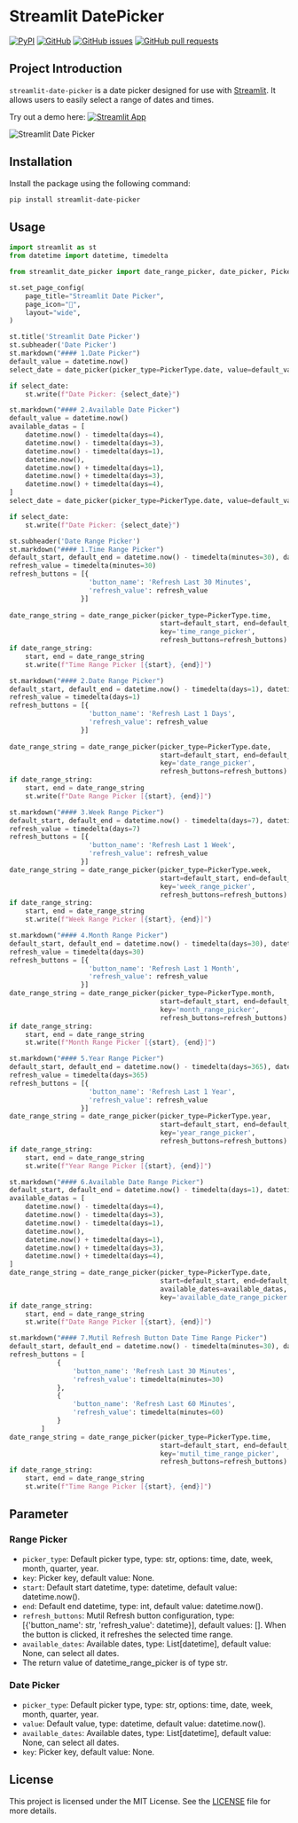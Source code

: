 # Streamlit DatePicker

[![PyPI](https://img.shields.io/pypi/v/streamlit-datetime-range-picker.svg)](https://pypi.org/project/streamlit-datetime-range-picker/)
[![GitHub](https://img.shields.io/github/license/imdreamer2018/streamlit-datetime-range-picker)](https://github.com/imdreamer2018/streamlit-datetime-range-picker/blob/main/LICENSE)
[![GitHub issues](https://img.shields.io/github/issues/imdreamer2018/streamlit-datetime-range-picker)](https://github.com/imdreamer2018/streamlit-datetime-range-picker/issues)
[![GitHub pull requests](https://img.shields.io/github/issues-pr/imdreamer2018/streamlit-datetime-range-picker)](https://github.com/imdreamer2018/streamlit-datetime-range-picker/pulls)

## Project Introduction

`streamlit-date-picker` is a date picker designed for use with [Streamlit](https://streamlit.io/). It allows users to easily select a range of dates and times.

Try out a demo here: [![Streamlit App](https://static.streamlit.io/badges/streamlit_badge_black_white.svg)](https://date-picker.streamlit.app/)

![Streamlit Date Picker](https://github.com/imdreamer2018/streamlit-date-picker/blob/master/images/streamlit_date_picker.png)

## Installation

Install the package using the following command:

```bash
pip install streamlit-date-picker
```
## Usage

```python
import streamlit as st
from datetime import datetime, timedelta

from streamlit_date_picker import date_range_picker, date_picker, PickerType

st.set_page_config(
    page_title="Streamlit Date Picker",
    page_icon="📅",
    layout="wide",
)

st.title('Streamlit Date Picker')
st.subheader('Date Picker')
st.markdown("#### 1.Date Picker")
default_value = datetime.now()
select_date = date_picker(picker_type=PickerType.date, value=default_value, key='date_picker')

if select_date:
    st.write(f"Date Picker: {select_date}")

st.markdown("#### 2.Available Date Picker")
default_value = datetime.now()
available_datas = [
    datetime.now() - timedelta(days=4),
    datetime.now() - timedelta(days=3),
    datetime.now() - timedelta(days=1),
    datetime.now(),
    datetime.now() + timedelta(days=1),
    datetime.now() + timedelta(days=3),
    datetime.now() + timedelta(days=4),
]
select_date = date_picker(picker_type=PickerType.date, value=default_value, key='available_date_picker', available_dates=available_datas)

if select_date:
    st.write(f"Date Picker: {select_date}")

st.subheader('Date Range Picker')
st.markdown("#### 1.Time Range Picker")
default_start, default_end = datetime.now() - timedelta(minutes=30), datetime.now()
refresh_value = timedelta(minutes=30)
refresh_buttons = [{
                    'button_name': 'Refresh Last 30 Minutes',
                    'refresh_value': refresh_value
                  }]
    
date_range_string = date_range_picker(picker_type=PickerType.time,
                                      start=default_start, end=default_end,
                                      key='time_range_picker',
                                      refresh_buttons=refresh_buttons)
if date_range_string:
    start, end = date_range_string
    st.write(f"Time Range Picker [{start}, {end}]")

st.markdown("#### 2.Date Range Picker")
default_start, default_end = datetime.now() - timedelta(days=1), datetime.now()
refresh_value = timedelta(days=1)
refresh_buttons = [{
                    'button_name': 'Refresh Last 1 Days',
                    'refresh_value': refresh_value
                  }]
    
date_range_string = date_range_picker(picker_type=PickerType.date,
                                      start=default_start, end=default_end,
                                      key='date_range_picker',
                                      refresh_buttons=refresh_buttons)
if date_range_string:
    start, end = date_range_string
    st.write(f"Date Range Picker [{start}, {end}]")

st.markdown("#### 3.Week Range Picker")
default_start, default_end = datetime.now() - timedelta(days=7), datetime.now()
refresh_value = timedelta(days=7)
refresh_buttons = [{
                    'button_name': 'Refresh Last 1 Week',
                    'refresh_value': refresh_value
                  }]
date_range_string = date_range_picker(picker_type=PickerType.week,
                                      start=default_start, end=default_end,
                                      key='week_range_picker',
                                      refresh_buttons=refresh_buttons)
if date_range_string:
    start, end = date_range_string
    st.write(f"Week Range Picker [{start}, {end}]")

st.markdown("#### 4.Month Range Picker")
default_start, default_end = datetime.now() - timedelta(days=30), datetime.now()
refresh_value = timedelta(days=30)
refresh_buttons = [{
                    'button_name': 'Refresh Last 1 Month',
                    'refresh_value': refresh_value
                  }]
date_range_string = date_range_picker(picker_type=PickerType.month,
                                      start=default_start, end=default_end,
                                      key='month_range_picker',
                                      refresh_buttons=refresh_buttons)
if date_range_string:
    start, end = date_range_string
    st.write(f"Month Range Picker [{start}, {end}]")

st.markdown("#### 5.Year Range Picker")
default_start, default_end = datetime.now() - timedelta(days=365), datetime.now()
refresh_value = timedelta(days=365)
refresh_buttons = [{
                    'button_name': 'Refresh Last 1 Year',
                    'refresh_value': refresh_value
                  }]
date_range_string = date_range_picker(picker_type=PickerType.year,
                                      start=default_start, end=default_end,
                                      key='year_range_picker',
                                      refresh_buttons=refresh_buttons)
if date_range_string:
    start, end = date_range_string
    st.write(f"Year Range Picker [{start}, {end}]")

st.markdown("#### 6.Available Date Range Picker")
default_start, default_end = datetime.now() - timedelta(days=1), datetime.now()
available_datas = [
    datetime.now() - timedelta(days=4),
    datetime.now() - timedelta(days=3),
    datetime.now() - timedelta(days=1),
    datetime.now(),
    datetime.now() + timedelta(days=1),
    datetime.now() + timedelta(days=3),
    datetime.now() + timedelta(days=4),
]
date_range_string = date_range_picker(picker_type=PickerType.date,
                                      start=default_start, end=default_end,
                                      available_dates=available_datas,
                                      key='available_date_range_picker',)
if date_range_string:
    start, end = date_range_string
    st.write(f"Date Range Picker [{start}, {end}]")

st.markdown("#### 7.Mutil Refresh Button Date Time Range Picker")
default_start, default_end = datetime.now() - timedelta(minutes=30), datetime.now()
refresh_buttons = [
            {
                'button_name': 'Refresh Last 30 Minutes',
                'refresh_value': timedelta(minutes=30)
            },
            {
                'button_name': 'Refresh Last 60 Minutes',
                'refresh_value': timedelta(minutes=60)
            }
        ]
date_range_string = date_range_picker(picker_type=PickerType.time,
                                      start=default_start, end=default_end,
                                      key='mutil_time_range_picker',
                                      refresh_buttons=refresh_buttons)
if date_range_string:
    start, end = date_range_string
    st.write(f"Time Range Picker [{start}, {end}]")
```
## Parameter
### Range Picker
- `picker_type`: Default picker type, type: str, options: time, date, week, month, quarter, year.
- `key`: Picker key, default value: None.
- `start`: Default start datetime, type: datetime, default value: datetime.now().
- `end`: Default end datetime, type: int, default value: datetime.now().
- `refresh_buttons`: Mutil Refresh button configuration, type: [{'button_name': str, 'refresh_value': datetime}], default values: []. When the button is clicked, it refreshes the selected time range.
- `available_dates`: Available dates, type: List[datetime], default value: None, can select all dates.
- The return value of datetime_range_picker is of type str.
### Date Picker
- `picker_type`: Default picker type, type: str, options: time, date, week, month, quarter, year.
- `value`: Default value, type: datetime, default value: datetime.now().
- `available_dates`: Available dates, type: List[datetime], default value: None, can select all dates.
- `key`: Picker key, default value: None.

## License
This project is licensed under the MIT License. See the [LICENSE](https://github.com/imdreamer2018/streamlit-datetime-range-picker/blob/master/LICENSE) file for more details.




